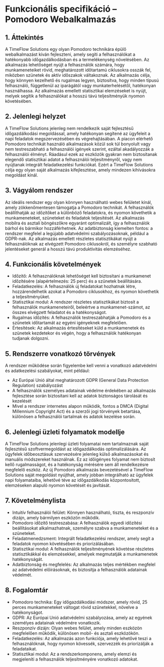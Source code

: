 # Funkcionális specifikáció – Pomodoro Webalkalmazás

## 1. Áttekintés

A TimeFlow Solutions egy olyan Pomodoro technikára épülő webalkalmazást kíván fejleszteni, amely segíti a felhasználókat a hatékonyabb időgazdálkodásban és a termelékenység növelésében. Az alkalmazás lehetőséget nyújt a felhasználók számára, hogy munkameneteiket rövid, meghatározott időtartamú ciklusokra osszák fel, miközben szünetek és aktív időszakok váltakoznak. Az alkalmazás célja, hogy könnyen kezelhető és rugalmas legyen, biztosítva, hogy minden típusú felhasználó, függetlenül az iparágától vagy munkaterhelésétől, hatékonyan használhassa. Az alkalmazás emellett statisztikai elemzéseket is nyújt, melyek segítik a felhasználókat a hosszú távú teljesítményük nyomon követésében.

## 2. Jelenlegi helyzet

A TimeFlow Solutions jelenleg nem rendelkezik saját fejlesztésű időgazdálkodási megoldással, amely hatékonyan segítené az ügyfeleit a napi feladatok megszervezésében és végrehajtásában. A piacon elérhető Pomodoro technikát használó alkalmazások közül sok túl bonyolult vagy nem testreszabható a felhasználói igények szerint, ezáltal akadályozzák a felhasználói élményt. Ráadásul ezek az eszközök gyakran nem biztosítanak elegendő statisztikai adatot a felhasználói teljesítményről, vagy nem nyújtanak integrált feladatkezelési funkciókat. Ezért a TimeFlow Solutions célja egy olyan saját alkalmazás kifejlesztése, amely mindezen kihívásokra megoldást kínál.

## 3. Vágyálom rendszer

Az ideális rendszer egy olyan könnyen használható webes felületet kínál, amely zökkenőmentesen támogatja a Pomodoro technikát. A felhasználók beállíthatják az időzítőket a különböző feladatokra, és nyomon követhetik a munkameneteket, szüneteket és feladatok teljesítését. Az alkalmazás mobilra és asztali böngészőkre egyaránt optimalizált, így a felhasználók bárhol és bármikor hozzáférhetnek. Az adatbiztonság kiemelten fontos: a rendszer megfelel a legújabb adatvédelmi szabályozásoknak, például a GDPR-nak. Az alkalmazás emellett részletes statisztikákat nyújt a felhasználóknak az elvégzett Pomodoro ciklusokról, és személyre szabható jelentéseket generál a hosszú távú produktivitás elemzéséhez.

## 4. Funkcionális követelmények

- Időzítő: A felhasználóknak lehetőséget kell biztosítani a munkamenet időzítésére (alapértelmezés: 25 perc) és a szünetek beállítására.
- Feladatkezelés: A felhasználók új feladatokat hozhatnak létre, hozzárendelhetik azokat a Pomodoro ciklusokhoz, és nyomon követhetik a teljesítményüket.
- Statisztikai modul: A rendszer részletes statisztikákat biztosít a felhasználók munkameneteiről, beleértve a munkamenet-számot, az összes elvégzett feladatot és a hatékonyságot.
- Rugalmas időzítés: A felhasználók testreszabhatják a Pomodoro és a szünetek időtartamát az egyéni igényeknek megfelelően.
- Értesítések: Az alkalmazás értesítéseket küld a munkamenetek és szünetek kezdetekor és végén, hogy a felhasználók hatékonyan tudjanak dolgozni.

## 5. Rendszerre vonatkozó törvények

A rendszer működése során figyelembe kell venni a vonatkozó adatvédelmi és adatkezelési szabályokat, mint például:
- Az Európai Unió által meghatározott GDPR (General Data Protection Regulation) szabályozást
- A felhasználók személyes adatainak védelme érdekében az alkalmazás fejlesztése során biztosítani kell az adatok biztonságos tárolását és kezelését
- Mivel a rendszer internetes alapon működik, fontos a DMCA (Digital Millennium Copyright Act) és a szerzői jogi törvények betartása, különösen a felhasználói tartalmak és adatok kezelése során.

## 6. Jelenlegi üzleti folyamatok modellje

A TimeFlow Solutions jelenlegi üzleti folyamatai nem tartalmaznak saját fejlesztésű szoftvermegoldást az időgazdálkodás optimalizálására. Az ügyfelek időbeosztásuk szervezésére jelenleg külső alkalmazásokat és manuális módszereket használnak. Ez az időigényes folyamat nem biztosít kellő rugalmasságot, és a hatékonyság mérésére sem áll rendelkezésre megfelelő eszköz. Az új Pomodoro alkalmazás bevezetésével a TimeFlow Solutions saját megoldást nyújthat, amely jobban integrálható az ügyfelek napi folyamataiba, lehetővé téve az időgazdálkodás központosított, elemzéseken alapuló nyomon követését és javítását.

## 7. Követelménylista

- Intuitív felhasználói felület: Könnyen használható, tiszta, és reszponzív dizájn, amely bármilyen eszközön működik.
- Pomodoro időzítő testreszabása: A felhasználók egyedi időzítési beállításokat alkalmazhatnak, személyre szabva a munkameneteket és a szüneteket.
- Feladatmenedzsment: Integrált feladatkezelési rendszer, amely segít a feladatok nyomon követésében és priorizálásában.
- Statisztikai modul: A felhasználók teljesítményének követése részletes statisztikákkal és elemzésekkel, amelyek megmutatják a munkamenetek hatékonyságát.
- Adatbiztonság és megfelelés: Az alkalmazás teljes mértékben megfelel az adatvédelmi előírásoknak, és biztosítja a felhasználók adatainak védelmét.

## 8. Fogalomtár

- Pomodoro technika: Egy időgazdálkodási módszer, amely rövid, 25 perces munkameneteket váltogat rövid szünetekkel, növelve a hatékonyságot.
- GDPR: Az Európai Unió adatvédelmi szabályozása, amely az egyének személyes adatainak védelmére vonatkozik.
- Reszponzív dizájn: Olyan webes felület, amely minden eszközön megfelelően működik, különösen mobil- és asztali eszközökön.
- Feladatkezelés: Az alkalmazás azon funkciója, amely lehetővé teszi a felhasználóknak, hogy nyomon kövessék, szervezzék és priorizálják a feladataikat.
- Statisztikai modul: Az a rendszerkomponens, amely elemzi és megjeleníti a felhasználók teljesítményére vonatkozó adatokat.